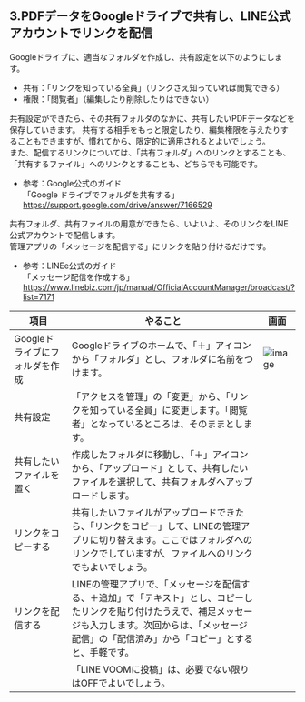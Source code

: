 ## 3.PDFデータをGoogleドライブで共有し、LINE公式アカウントでリンクを配信
Googleドライブに、適当なフォルダを作成し、共有設定を以下のようにします。  
- 共有：「リンクを知っている全員」（リンクさえ知っていれば閲覧できる）
- 権限：「閲覧者」（編集したり削除したりはできない）  
   
共有設定ができたら、その共有フォルダのなかに、共有したいPDFデータなどを保存していきます。
共有する相手をもっと限定したり、編集権限を与えたりすることもできますが、慣れてから、限定的に適用されるとよいでしょう。  
また、配信するリンクについては、「共有フォルダ」へのリンクとすることも、「共有するファイル」へのリンクとすることも、どちらでも可能です。  
- 参考：Google公式のガイド  
「Google ドライブでフォルダを共有する」  
https://support.google.com/drive/answer/7166529  
  
共有フォルダ、共有ファイルの用意ができたら、いよいよ、そのリンクをLINE公式アカウントで配信します。  
管理アプリの「メッセージを配信する」にリンクを貼り付けるだけです。  
- 参考：LINEe公式のガイド  
「メッセージ配信を作成する」  
https://www.linebiz.com/jp/manual/OfficialAccountManager/broadcast/?list=7171  

|項目|やること|画面|
|---|---|---|
|Googleドライブにフォルダを作成|Googleドライブのホームで、「＋」アイコンから「フォルダ」とし、フォルダに名前をつけます。|<img src="images/3_1_images/3_1_01.jpg" alt="image">|
|共有設定|「アクセスを管理」の「変更」から、「リンクを知っている全員」に変更します。「閲覧者」となっているところは、そのままとします。||
|共有したいファイルを置く|作成したフォルダに移動し、「＋」アイコンから、「アップロード」として、共有したいファイルを選択して、共有フォルダへアップロードします。||
|リンクをコピーする|共有したいファイルがアップロードできたら、「リンクをコピー」して、LINEの管理アプリに切り替えます。ここではフォルダへのリンクでしていますが、ファイルへのリンクでもよいでしょう。||
|リンクを配信する|LINEの管理アプリで、「メッセージを配信する、＋追加」で「テキスト」とし、コピーしたリンクを貼り付けたうえで、補足メッセージも入力します。次回からは、「メッセージ配信」の「配信済み」から「コピー」とすると、手軽です。||
||「LINE VOOMに投稿」は、必要でない限りはOFFでよいでしょう。||
